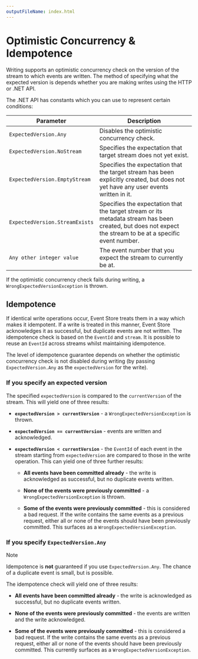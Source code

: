 ```yaml
---
outputFileName: index.html
---
```


# Optimistic Concurrency & Idempotence

Writing supports an optimistic concurrency check on the version of the stream to which events are written. The method of specifying what the expected version is depends whether you are making writes using the HTTP or .NET API.

The .NET API has constants which you can use to represent certain conditions:

| Parameter                      | Description                                                                                                                                                |
| ------------------------------ | ---------------------------------------------------------------------------------------------------------------------------------------------------------- |
| `ExpectedVersion.Any`          | Disables the optimistic concurrency check.                                                                                                                 |
| `ExpectedVersion.NoStream`     | Specifies the expectation that target stream does not yet exist.                                                                                           |
| `ExpectedVersion.EmptyStream`  | Specifies the expectation that the target stream has been explicitly created, but does not yet have any user events written in it.                         |
| `ExpectedVersion.StreamExists` | Specifies the expectation that the target stream or its metadata stream has been created, but does not expect the stream to be at a specific event number. |
| `Any other integer value`      | The event number that you expect the stream to currently be at.                                                                                            |

If the optimistic concurrency check fails during writing, a `WrongExpectedVersionException` is thrown.

## Idempotence

If identical write operations occur, Event Store treats them in a way which makes it idempotent. If a write is treated in this manner, Event Store acknowledges it as successful, but duplicate events are not written. The idempotence check is based on the `EventId` and `stream`. It is possible to reuse an `EventId` across streams whilst maintaining idempotence.

The level of idempotence guarantee depends on whether the optimistic concurrency check is not disabled during writing (by passing `ExpectedVersion.Any` as the `expectedVersion` for the write).

### If you specify an expected version

The specified `expectedVersion` is compared to the `currentVersion` of the stream. This will yield one of three results:

-   **`expectedVersion > currentVersion`** - a `WrongExpectedVersionException` is thrown.

-   **`expectedVersion == currentVersion`** - events are written and acknowledged.

-   **`expectedVersion < currentVersion`** - the `EventId` of each event in the stream starting from `expectedVersion` are compared to those in the write operation. This can yield one of three further results:

    -   **All events have been committed already** - the write is acknowledged as successful, but no duplicate events written.

    -   **None of the events were previously committed** - a `WrongExpectedVersionException` is thrown.

    -   **Some of the events were previously committed** - this is considered a bad request. If the write contains the same events as a previous request, either all or none of the events should have been previously committed. This surfaces as a `WrongExpectedVersionException`.

### If you specify `ExpectedVersion.Any`

> [!NOTE]
> Idempotence is **not** guaranteed if you use `ExpectedVersion.Any`. The chance of a duplicate event is small, but is possible.

The idempotence check will yield one of three results:

-   **All events have been committed already** - the write is acknowledged as successful, but no duplicate events written.

-   **None of the events were previously committed** - the events are written and the write acknowledged.

-   **Some of the events were previously committed** - this is considered a bad request. If the write contains the same events as a previous request, either all or none of the events should have been previously committed. This currently surfaces as a `WrongExpectedVersionException`.
